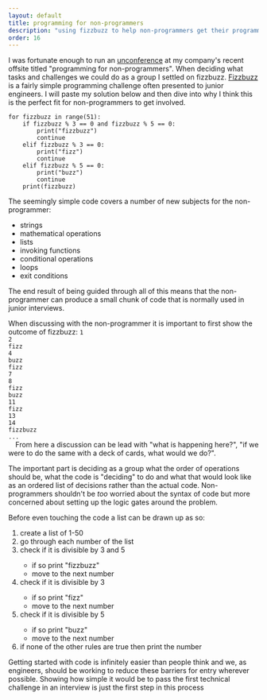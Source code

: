 ```yaml
---
layout: default
title: programming for non-programmers
description: "using fizzbuzz to help non-programmers get their programming hands dirty"
order: 16
---
```


<p>I was fortunate enough to run an <a href="https://www.ncbi.nlm.nih.gov/pmc/articles/PMC4310607/#:~:text=Unlike%20traditional%20conferences%2C%20an%20unconference,even%20the%20time%20and%20venues.">unconference</a> at my company's recent offsite titled "programming for non-programmers". When deciding what tasks and challenges we could do as a group I settled on fizzbuzz. <a href="https://en.wikipedia.org/wiki/Fizz_buzz#:~:text=Fizz%20buzz%20is%20a%20group,with%20the%20word%20%22fizzbuzz%22.">Fizzbuzz</a> is a fairly simple programming challenge often presented to junior engineers. I will paste my solution below and then dive into why I think this is the perfect fit for non-programmers to get involved.</p>
<code class="prettyprint">for fizzbuzz in range(51):
    if fizzbuzz % 3 == 0 and fizzbuzz % 5 == 0:
        print("fizzbuzz")
        continue
    elif fizzbuzz % 3 == 0:
        print("fizz")
        continue
    elif fizzbuzz % 5 == 0:
        print("buzz")
        continue
    print(fizzbuzz)
</code>
<p>The seemingly simple code covers a number of new subjects for the non-programmer:
  <ul>
    <li>strings</li>
    <li>mathematical operations</li>
    <li>lists</li>
    <li>invoking functions</li>
    <li>conditional operations</li>
    <li>loops</li>
    <li>exit conditions</li>
  </ul>
The end result of being guided through all of this means that the non-programmer can produce a small chunk of code that is normally used in junior interviews. 
</p>
<p>
  When discussing with the non-programmer it is important to first show the outcome of fizzbuzz:
  <code class="prettyprint">1
2
fizz
4
buzz
fizz
7
8
fizz
buzz
11
fizz
13
14
fizzbuzz
...
  </code>
From here a discussion can be lead with "what is happening here?", "if we were to do the same with a deck of cards, what would we do?".
  </p>
<p>
  The important part is deciding as a group what the order of operations should be, what the code is "deciding" to do and what that would look like as an ordered list of decisions rather than the actual code. Non-programmers shouldn't be <i>too</i> worried about the syntax of code but more concerned about setting up the logic gates around the problem.
</p>
<p>Before even touching the code a list can be drawn up as so:
<ol>
  <li>create a list of 1-50</li>
  <li>go through each number of the list</li>
  <li>check if it is divisible by 3 and 5</li>
    <ul id="list2">
    <li>if so print "fizzbuzz"</li>
    <li>move to the next number</li>
  </ul>
  <li>check if it is divisible by 3</li>
    <ul id="list2">
    <li>if so print "fizz"</li>
    <li>move to the next number</li>
  </ul>
<li>check if it is divisible by 5</li>
    <ul id="list2">
    <li>if so print "buzz"</li>
    <li>move to the next number</li>
  </ul>
  <li>if none of the other rules are true then print the number</li>
  </ol>
<p>Getting started with code is infinitely easier than people think and we, as engineers, should be working to reduce these barriers for entry wherever possible. Showing how simple it would be to pass the first technical challenge in an interview is just the first step in this process</p>


